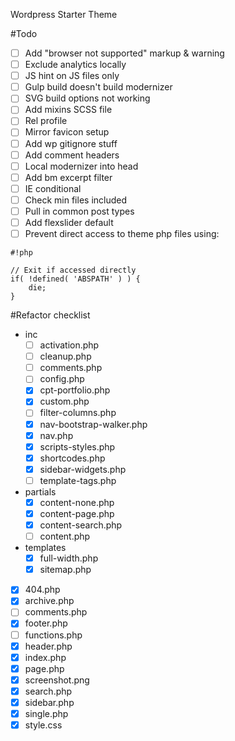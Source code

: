 Wordpress Starter Theme

#Todo
- [ ] Add "browser not supported" markup & warning
- [ ] Exclude analytics locally
- [ ] JS hint on JS files only
- [ ] Gulp build doesn't build modernizer
- [ ] SVG build options not working
- [ ] Add mixins SCSS file
- [ ] Rel profile
- [ ] Mirror favicon setup
- [ ] Add wp gitignore stuff
- [ ] Add comment headers
- [ ] Local modernizer into head
- [ ] Add bm excerpt filter
- [ ] IE conditional
- [ ] Check min files included
- [ ] Pull in common post types
- [ ] Add flexslider default
- [ ] Prevent direct access to theme php files using:

```
#!php

// Exit if accessed directly
if( !defined( 'ABSPATH' ) ) {
    die;
}

```



#Refactor checklist
- inc
    - [ ] activation.php
    - [ ] cleanup.php
    - [ ] comments.php
    - [ ] config.php
    - [x] cpt-portfolio.php
    - [x] custom.php
    - [ ] filter-columns.php
    - [x] nav-bootstrap-walker.php
    - [x] nav.php
    - [x] scripts-styles.php
    - [x] shortcodes.php
    - [x] sidebar-widgets.php
    - [ ] template-tags.php
- partials
    - [x] content-none.php
    - [x] content-page.php
    - [x] content-search.php
    - [ ] content.php
- templates
    - [x] full-width.php
    - [x] sitemap.php
- [x] 404.php
- [x] archive.php
- [ ] comments.php
- [x] footer.php
- [ ] functions.php
- [x] header.php
- [x] index.php
- [x] page.php
- [x] screenshot.png
- [x] search.php
- [x] sidebar.php
- [x] single.php
- [x] style.css